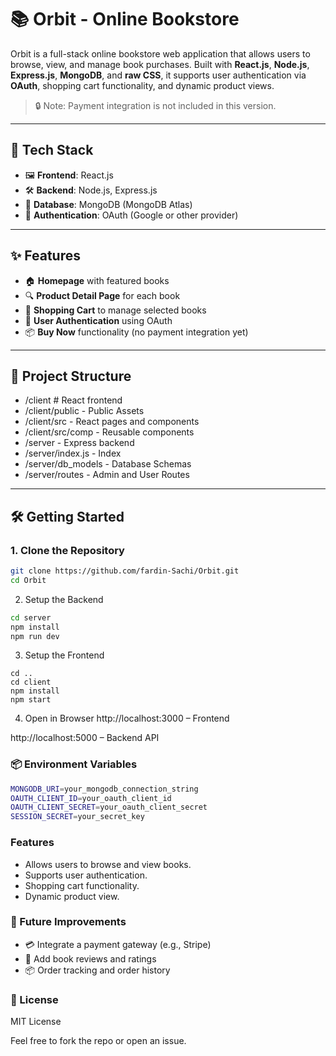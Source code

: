 # 📚 Orbit - Online Bookstore

Orbit is a full-stack online bookstore web application that allows users to browse, view, and manage book purchases. Built with **React.js**, **Node.js**, **Express.js**, **MongoDB**, and **raw CSS**, it supports user authentication via **OAuth**, shopping cart functionality, and dynamic product views.

> 🔒 Note: Payment integration is not included in this version.

---
<!--
## 🚀 Live Demo

- 🔗 [Visit Orbit (if hosted)](https://your-deployment-link.com)  
  *(Replace with actual deployed link if available)*

--- -->

## 🧰 Tech Stack

- 🖼️ **Frontend**: React.js
- 🛠️ **Backend**: Node.js, Express.js
- 💾 **Database**: MongoDB (MongoDB Atlas)
- 🔐 **Authentication**: OAuth (Google or other provider)

---

## ✨ Features

- 🏠 **Homepage** with featured books
- 🔍 **Product Detail Page** for each book
- 🛒 **Shopping Cart** to manage selected books
- 👤 **User Authentication** using OAuth
- 📦 **Buy Now** functionality (no payment integration yet)
<!-- - 📱 Responsive and clean layout using raw CSS -->

---

## 📁 Project Structure

- /client # React frontend
- /client/public - Public Assets
- /client/src - React pages and components
- /client/src/comp - Reusable components
- /server - Express backend
- /server/index.js - Index
- /server/db_models - Database Schemas
- /server/routes - Admin and User Routes

  
---

## 🛠️ Getting Started

### 1. Clone the Repository

```bash
git clone https://github.com/fardin-Sachi/Orbit.git
cd Orbit
```

2. Setup the Backend

```bash
cd server
npm install
npm run dev
```

3. Setup the Frontend
```base
cd ..
cd client
npm install
npm start
```

4. Open in Browser
http://localhost:3000 – Frontend

http://localhost:5000 – Backend API

### 📦 Environment Variables

```bash
MONGODB_URI=your_mongodb_connection_string
OAUTH_CLIENT_ID=your_oauth_client_id
OAUTH_CLIENT_SECRET=your_oauth_client_secret
SESSION_SECRET=your_secret_key
```

### Features

- Allows users to browse and view books.
- Supports user authentication.
- Shopping cart functionality.
- Dynamic product view.

### 📌 Future Improvements
- 💳 Integrate a payment gateway (e.g., Stripe)
- 📝 Add book reviews and ratings
- 📦 Order tracking and order history

### 📄 License
MIT License


Feel free to fork the repo or open an issue.
